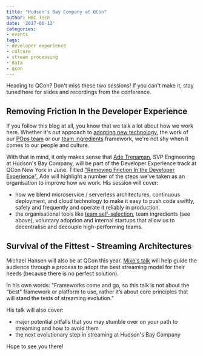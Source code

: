 ```yaml
---
title: "Hudson's Bay Company at QCon"
author: HBC Tech
date: '2017-06-12'
categories: 
- events
tags:
- developer experience
- culture
- stream processing
- data
- qcon
---
```


Heading to QCon? Don't miss these two sessions! If you can't make it, stay tuned here for slides and recordings from the conference.

## Removing Friction In the Developer Experience

If you follow this blog at all, you know that we talk a lot about how we work here. Whether it's out approach to [adopting new technology](http://tech.gilt.com/leadership/2017/02/06/slack-and-voluntary-adoption), the work of our [POps team](http://tech.gilt.com/culture/2017/05/18/pops-up-plant-shop) or our [team ingredients](https://www.slideshare.net/hhfleming/the-new-work-order-team-ingredients-and-role-blending) framework, we're not shy when it comes to our people and culture.

With that in mind, it only makes sense that [Ade Trenaman](https://twitter.com/adrian_trenaman), SVP Engineering at Hudson's Bay Company, will be part of the Developer Experience track at QCon New York in June. Titled ["Removing Friction In the Developer Experience"](https://qconnewyork.com/ny2017/presentation/fitter-happier-more-productive-removing-friction-developer-experience), Ade will highlight a number of the steps we've taken as an organisation to improve how we work. His session will cover:

* how we blend microservice / serverless architectures, continuous deployment, and cloud technology to make it easy to push code swiftly, safely and frequently and operate it reliably in production.
* the organisational tools like [team self-selection](http://tech.gilt.com/agile/2017/05/31/self-selection-hbc), team ingredients (see above), voluntary adoption and internal startups that allow us to decentralise and decouple high-performing teams.

## Survival of the Fittest - Streaming Architectures

Michael Hansen will also be at QCon this year. [Mike's talk](https://qconnewyork.com/ny2017/presentation/survival-fittest-streaming-architectures) will help guide the audience through a process to adopt the best streaming model for their needs (because there is no perfect solution). 

In his own words: "Frameworks come and go, ​so this talk is not about the “best” framework or platform to use, rather it’s about core principles that will stand the tests of streaming evolution."

His talk will also cover: 
* major potential pitfalls that you may stumble over on your path to streaming and how to avoid them
* the next evolutionary step in streaming at Hudson's Bay Company

Hope to see you there! 




